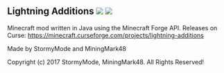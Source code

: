 ## Lightning Additions [![](http://cf.way2muchnoise.eu/full_lightning-additions.svg)](https://minecraft.curseforge.com/projects/lightning-additions) [![](http://cf.way2muchnoise.eu/versions/lightning-additions.svg)](https://minecraft.curseforge.com/projects/lightning-additions)

Minecraft mod written in Java using the Minecraft Forge API. Releases on Curse: https://minecraft.curseforge.com/projects/lightning-additions

Made by StormyMode and MiningMark48

Copyright (c) 2017 StormyMode, MiningMark48. All Rights Reserved!


